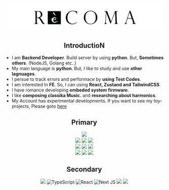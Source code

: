 ![](profile.png)

<div align="center">
<h2>IntroductioN</h2>
</div>

* I am **Backend Developer**. Build server by using **python**. But, **Sometimes others**. (NodeJS, Golang etc..)
* My main language is **python**. But, I like to study and use **other lagnuages**.
* I persue to track errors and performace by **using Test Codes**.
* I am interested In **FE**. So, I can using **React, Zustand and TailwindCSS**.
* I have romance developing **embeded system firmware**.
* I like **composing classika Music.** and **researching about harmonics**.
* My Account has experimental developments. If you want to see my toy-projects, Please goto [here](https://github.com/sweetcase-production)


<div align="center">
<h2>Primary</h2>

![](https://img.shields.io/badge/Python-FFD43B?style=flat-square&logo=python&logoColor=blue) <br>
![](https://img.shields.io/badge/Django-092E20?style=flat-square&logo=django&logoColor=green) ![](https://img.shields.io/badge/django%20rest-ff1709?style=flat-square&logo=django&logoColor=white) ![](https://img.shields.io/badge/fastapi-109989?style=flat-square&logo=FASTAPI&logoColor=white) <br>
![](https://img.shields.io/badge/MySQL-005C84?style=flat-square&logo=mysql&logoColor=white) ![](https://img.shields.io/badge/Sqlite-003B57?style=flat-square&logo=sqlite&logoColor=white) ![](https://img.shields.io/badge/redis-%23DD0031.svg?&style=flat-square&logo=redis&logoColor=white) <br>
![](https://img.shields.io/badge/Docker-2CA5E0?style=flat-square&logo=docker&logoColor=white) ![](https://img.shields.io/badge/Amazon_AWS-FF9900?style=flat-square&logo=amazonaws&logoColor=white)  ![](https://img.shields.io/badge/GitHub%20Actions-100000?style=flat-square&logo=github&logoColor=white)

</div>

<div align="center">
<h2>Secondary</h2>

![](https://img.shields.io/badge/Go-00ADD8?style=flat-square&logo=go&logoColor=white) ![TypeScript](https://img.shields.io/badge/typescript-%23007ACC.svg?style=flat-square&logo=typescript&logoColor=white)
![React](https://img.shields.io/badge/react-%2320232a.svg?style=flat-square&logo=react&logoColor=%2361DAFB) ![Next JS](https://img.shields.io/badge/Next-black?style=flat-square&logo=next.js&logoColor=white) ![](https://img.shields.io/badge/Jekyll-CC0000?style=flat-square&logo=Jekyll&logoColor=white)
![](https://img.shields.io/badge/Tailwind_CSS-38B2AC?style=flat-square&logo=tailwind-css&logoColor=white)

</div>
